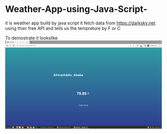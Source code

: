 # Weather-App-using-Java-Script-
it is weather app build by java script it fetch data from https://darksky.net using thier free API and tells us the tempreture by F or C


To demostrate it lookslike 
![Weather App](https://github.com/chapimenge3/Weather-App-using-Java-Script-/blob/master/example.png)